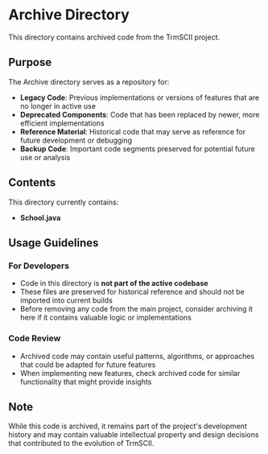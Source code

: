 # Archive Directory

This directory contains archived code from the TrmSCII project.

## Purpose

The Archive directory serves as a repository for:

- **Legacy Code**: Previous implementations or versions of features that are no longer in active use
- **Deprecated Components**: Code that has been replaced by newer, more efficient implementations
- **Reference Material**: Historical code that may serve as reference for future development or debugging
- **Backup Code**: Important code segments preserved for potential future use or analysis

## Contents

This directory currently contains:
- **School.java**

## Usage Guidelines

### For Developers
- Code in this directory is **not part of the active codebase**
- These files are preserved for historical reference and should not be imported into current builds
- Before removing any code from the main project, consider archiving it here if it contains valuable logic or implementations

### Code Review
- Archived code may contain useful patterns, algorithms, or approaches that could be adapted for future features
- When implementing new features, check archived code for similar functionality that might provide insights

## Note

While this code is archived, it remains part of the project's development history and may contain valuable intellectual property and design decisions that contributed to the evolution of TrmSCII.
